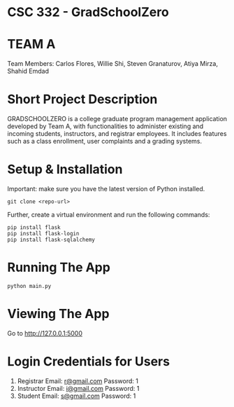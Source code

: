 # CSC 332 - GradSchoolZero

# TEAM A

Team Members: Carlos Flores, Willie Shi, Steven Granaturov, Atiya Mirza, Shahid Emdad 

# Short Project Description

GRADSCHOOLZERO is a college graduate program management application developed by Team A, with functionalities to administer existing and incoming students, instructors, and registrar employees. It includes features such as a class enrollment, user complaints and a grading systems.

# Setup & Installation

Important: make sure you have the latest version of Python installed.

    git clone <repo-url>

Further, create a virtual environment and run the following commands:

    pip install flask
    pip install flask-login
    pip install flask-sqlalchemy

# Running The App

    python main.py
     
# Viewing The App

Go to http://127.0.0.1:5000

# Login Credentials for Users

1. Registrar Email: r@gmail.com      Password: 1
2. Instructor Email: i@gmail.com     Password: 1
3. Student Email: s@gmail.com        Password: 1



